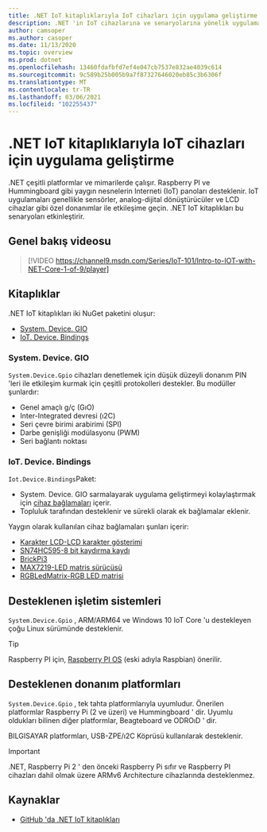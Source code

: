 ```yaml
---
title: .NET IoT kitaplıklarıyla IoT cihazları için uygulama geliştirme
description: .NET 'in IoT cihazlarına ve senaryolarına yönelik uygulamalar oluşturmak için nasıl kullanılabileceğini öğrenin.
author: camsoper
ms.author: casoper
ms.date: 11/13/2020
ms.topic: overview
ms.prod: dotnet
ms.openlocfilehash: 13460fdafbfd7ef4e047cb7537e832ae4039c614
ms.sourcegitcommit: 9c589b25b005b9a7f87327646020eb85c3b6306f
ms.translationtype: MT
ms.contentlocale: tr-TR
ms.lasthandoff: 03/06/2021
ms.locfileid: "102255437"
---
```

# <a name="develop-apps-for-iot-devices-with-the-net-iot-libraries"></a>.NET IoT kitaplıklarıyla IoT cihazları için uygulama geliştirme

.NET çeşitli platformlar ve mimarilerde çalışır. Raspberry PI ve Hummingboard gibi yaygın nesnelerin Interneti (IoT) panoları desteklenir. IoT uygulamaları genellikle sensörler, analog-dijital dönüştürücüler ve LCD cihazlar gibi özel donanımlar ile etkileşime geçin. .NET IoT kitaplıkları bu senaryoları etkinleştirir.

## <a name="video-overview"></a>Genel bakış videosu

<!--markdownlint-disable MD034 -->
> [!VIDEO https://channel9.msdn.com/Series/IoT-101/Intro-to-IOT-with-NET-Core-1-of-9/player]

## <a name="libraries"></a>Kitaplıklar

.NET IoT kitaplıkları iki NuGet paketini oluşur:

- [System. Device. GIO](https://www.nuget.org/packages/System.Device.Gpio/)
- [IoT. Device. Bindings](https://www.nuget.org/packages/Iot.Device.Bindings/)

### <a name="systemdevicegpio"></a>System. Device. GIO

`System.Device.Gpio` cihazları denetlemek için düşük düzeyli donanım PIN 'leri ile etkileşim kurmak için çeşitli protokolleri destekler. Bu modüller şunlardır:

- Genel amaçlı g/ç (GıO)
- Inter-Integrated devresi (ı2C)
- Seri çevre birimi arabirimi (SPI)
- Darbe genişliği modülasyonu (PWM)
- Seri bağlantı noktası

### <a name="iotdevicebindings"></a>IoT. Device. Bindings

`Iot.Device.Bindings`Paket:

* System. Device. GIO sarmalayarak uygulama geliştirmeyi kolaylaştırmak için [cihaz bağlamaları](https://github.com/dotnet/iot/blob/master/src/devices/README.md) içerir.
* Topluluk tarafından desteklenir ve sürekli olarak ek bağlamalar eklenir.

Yaygın olarak kullanılan cihaz bağlamaları şunları içerir:

- [Karakter LCD-LCD karakter gösterimi](https://github.com/dotnet/iot/tree/master/src/devices/CharacterLcd)
- [SN74HC595-8 bit kaydırma kaydı](https://github.com/dotnet/iot/tree/master/src/devices/Sn74hc595)
- [BrickPi3](https://github.com/dotnet/iot/tree/master/src/devices/BrickPi3)
- [MAX7219-LED matris sürücüsü](https://github.com/dotnet/iot/tree/master/src/devices/Max7219)
- [RGBLedMatrix-RGB LED matrisi](https://github.com/dotnet/iot/tree/master/src/devices/RGBLedMatrix)

## <a name="supported-operating-systems"></a>Desteklenen işletim sistemleri

`System.Device.Gpio` , ARM/ARM64 ve Windows 10 IoT Core 'u destekleyen çoğu Linux sürümünde desteklenir.

> [!TIP]
> Raspberry PI için, [Raspberry PI OS](https://www.raspberrypi.org/documentation/installation/installing-images/README.md)  (eski adıyla Raspbian) önerilir.

## <a name="supported-hardware-platforms"></a>Desteklenen donanım platformları

`System.Device.Gpio` , tek tahta platformlarıyla uyumludur. Önerilen platformlar Raspberry Pi (2 ve üzeri) ve Hummingboard ' dir. Uyumlu oldukları bilinen diğer platformlar, Beagteboard ve ODROıD ' dir.

BILGISAYAR platformları, USB-ZPE/ı2C Köprüsü kullanılarak desteklenir.

> [!IMPORTANT]
> .NET, Raspberry Pi 2 ' den önceki Raspberry Pi sıfır ve Raspberry PI cihazları dahil olmak üzere ARMv6 Architecture cihazlarında desteklenmez.

## <a name="resources"></a>Kaynaklar

- [GitHub 'da .NET IoT kitaplıkları](https://github.com/dotnet/iot)
